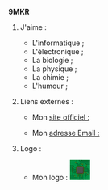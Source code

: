 **9MKR**



1. J'aime :
    - L'informatique ;
    - L'électronique ;
    - La biologie ;
    - La physique ;
    - La chimie ;
    - L'humour ;


2. Liens externes :

     - Mon [site officiel : ](https://9mkr-pages.github.io/9MKR/)
   
     - Mon [adresse Email : ](mailto:9mkr.wiki@gmail.com)


 4. Logo :

     - Mon logo :  ![Image](9MKR-small.png "Mon logo")
